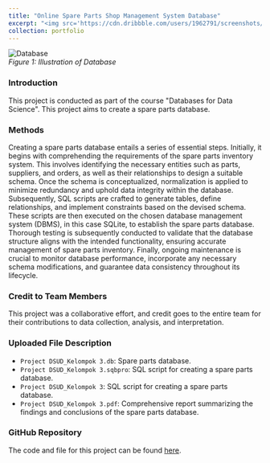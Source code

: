 ```yaml
---
title: "Online Spare Parts Shop Management System Database"
excerpt: "<img src='https://cdn.dribbble.com/users/1962791/screenshots/5534733/database-4.jpg'>"
collection: portfolio
---
```


![Database](https://cdn.dribbble.com/users/1962791/screenshots/5534733/database-4.jpg) <br>
*Figure 1: Illustration of Database*

### Introduction
This project is conducted as part of the course "Databases for Data Science". This project aims to create a spare parts database.

### Methods
Creating a spare parts database entails a series of essential steps. Initially, it begins with comprehending the requirements of the spare parts inventory system. This involves identifying the necessary entities such as parts, suppliers, and orders, as well as their relationships to design a suitable schema. Once the schema is conceptualized, normalization is applied to minimize redundancy and uphold data integrity within the database. Subsequently, SQL scripts are crafted to generate tables, define relationships, and implement constraints based on the devised schema. These scripts are then executed on the chosen database management system (DBMS), in this case SQLite, to establish the spare parts database. Thorough testing is subsequently conducted to validate that the database structure aligns with the intended functionality, ensuring accurate management of spare parts inventory. Finally, ongoing maintenance is crucial to monitor database performance, incorporate any necessary schema modifications, and guarantee data consistency throughout its lifecycle.

### Credit to Team Members
This project was a collaborative effort, and credit goes to the entire team for their contributions to data collection, analysis, and interpretation.

### Uploaded File Description
- `Project DSUD_Kelompok 3.db`: Spare parts database.
- `Project DSUD_Kelompok 3.sqbpro`: SQL script for creating a spare parts database.
- `Project DSUD_Kelompok 3`: SQL script for creating a spare parts database.
- `Project DSUD_Kelompok 3.pdf`: Comprehensive report summarizing the findings and conclusions of the spare parts database.

### GitHub Repository
The code and file for this project can be found [here](https://github.com/dikiwahyudi11/Spare-Parts-Database). 
